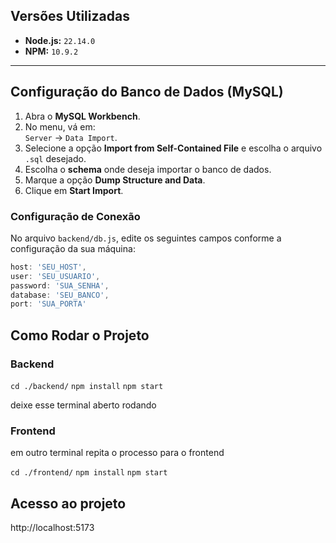 ## Versões Utilizadas

- **Node.js:** `22.14.0`
- **NPM:** `10.9.2`

---

## Configuração do Banco de Dados (MySQL)

1. Abra o **MySQL Workbench**.
2. No menu, vá em:  
   `Server` → `Data Import`.
3. Selecione a opção **Import from Self-Contained File** e escolha o arquivo `.sql` desejado.
4. Escolha o **schema** onde deseja importar o banco de dados.
5. Marque a opção **Dump Structure and Data**.
6. Clique em **Start Import**.

### Configuração de Conexão

No arquivo `backend/db.js`, edite os seguintes campos conforme a configuração da sua máquina:

```javascript
host: 'SEU_HOST',
user: 'SEU_USUARIO',
password: 'SUA_SENHA',
database: 'SEU_BANCO',
port: 'SUA_PORTA'
```

## Como Rodar o Projeto

### Backend
`cd ./backend/`
`npm install`
`npm start`

deixe esse terminal aberto rodando

### Frontend

em outro terminal repita o processo para o frontend

`cd ./frontend/`
`npm install`
`npm start`


## Acesso ao projeto

http://localhost:5173


